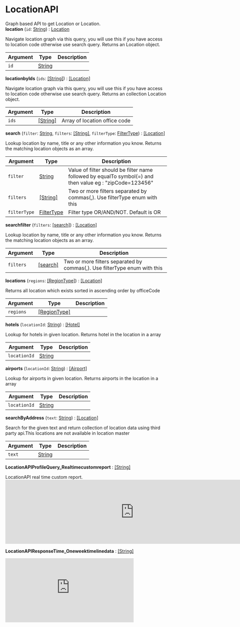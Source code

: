 # LocationAPI
Graph based API to get Location or Location.  <br />
**location** (`id`: [String](scalar#string)) : [Location](object#location)

Navigate location graph via this query, you will use this if you have access to location code otherwise use search query. Returns an Location object.

| Argument  | Type               | Description      |
| --------- | ------------------ | ---------------- |
| `id` | [String](scalar#string) |  |

**locationbyIds** (`ids`: [[String]](scalar#string)) : [[Location]](object#location)

Navigate location graph via this query, you will use this if you have access to location code otherwise use search query. Returns an collection Location object.

| Argument  | Type               | Description      |
| --------- | ------------------ | ---------------- |
| `ids` | [[String]](scalar#string) | Array of location office code |

**search** (`filter`: [String](scalar#string), `filters`: [[String]](scalar#string), `filterType`: [FilterType](enum#filtertype)) : [[Location]](object#location)

Lookup location by name, title or any other information you know. Returns the matching location objects as an array.

| Argument  | Type               | Description      |
| --------- | ------------------ | ---------------- |
| `filter` | [String](scalar#string) | Value of filter should be filter name followed by equalTo symbol(=) and then value eg : "zipCode=123456" |
| `filters` | [[String]](scalar#string) | Two or more filters separated by commas(,). Use filterType enum with this |
| `filterType` | [FilterType](enum#filtertype) | Filter type OR/AND/NOT. Default is OR |

**searchfilter** (`filters`: [[search]](search)) : [[Location]](object#location)

Lookup location by name, title or any other information you know. Returns the matching location objects as an array.

| Argument  | Type               | Description      |
| --------- | ------------------ | ---------------- |
| `filters` | [[search]](search) | Two or more filters separated by commas(,). Use filterType enum with this |

**locations** (`regions`: [[RegionType]](enum#regiontype)) : [[Location]](object#location)

Returns all location which exists sorted in ascending order by officeCode

| Argument  | Type               | Description      |
| --------- | ------------------ | ---------------- |
| `regions` | [[RegionType]](enum#regiontype) |  |

**hotels** (`locationId`: [String](scalar#string)) : [[Hotel]](object#hotel)

Lookup for hotels in given location. Returns hotel in the location in a array

| Argument  | Type               | Description      |
| --------- | ------------------ | ---------------- |
| `locationId` | [String](scalar#string) |  |

**airports** (`locationId`: [String](scalar#string)) : [[Airport]](object#airport)

Lookup for airports in given location. Returns airports in the location in a array

| Argument  | Type               | Description      |
| --------- | ------------------ | ---------------- |
| `locationId` | [String](scalar#string) |  |

**searchByAddress** (`text`: [String](scalar#string)) : [[Location]](object#location)

Search for the given text and return collection of location data using  third party api.This locations are not available in location master

| Argument  | Type               | Description      |
| --------- | ------------------ | ---------------- |
| `text` | [String](scalar#string) |  |

**LocationAPIProfileQuery_Realtimecustomreport**  : [[String]](scalar#string)

LocationAPI real time custom report. <br /> <iframe src="https://www.site24x7.eu/public/dashboard/I6RSF5T1vs2VmjfvcW_EdbuuY2099IWqSJzovxoDudGlBW5Tkx55s7bPHfqIzxvLEOtJnC8lr8dQtZG5e-rGONE9Ue6GjDDiVh8LVWTUuavrq3xlVKIiynzbPbiIhati" scrolling="yes" align="center" height="200" width="800" border="0" frameborder="0"></iframe>  <br />

**LocationAPIResponseTime_Oneweektimelinedata**  : [[String]](scalar#string)

<iframe src="https://app.datadoghq.com/graph/embed?token=604d6baee98a8207f465840f9eeef3847bf06fa983bf64be7f6489793fbb61c5&height=200&width=400&legend=true" width="400" height="200" frameborder="0"></iframe> 
